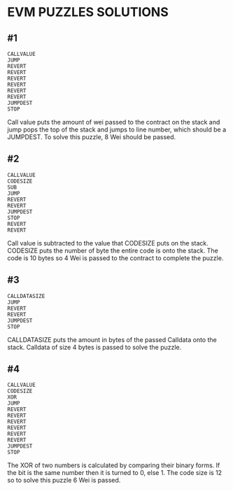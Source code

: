 # EVM PUZZLES SOLUTIONS

## #1

```
CALLVALUE
JUMP
REVERT
REVERT
REVERT
REVERT
REVERT
REVERT
JUMPDEST
STOP
```

Call value puts the amount of wei passed to the contract on the stack and jump pops the top of the stack and jumps to line number, which should be a JUMPDEST. To solve this puzzle, 8 Wei should be passed.

## #2

```
CALLVALUE
CODESIZE
SUB
JUMP
REVERT
REVERT
JUMPDEST
STOP
REVERT
REVERT
```

Call value is subtracted to the value that CODESIZE puts on the stack. CODESIZE puts the number of byte the entire code is onto the stack. The code is 10 bytes so 4 Wei is passed to the contract to complete the puzzle.

## #3

```
CALLDATASIZE
JUMP
REVERT
REVERT
JUMPDEST
STOP
```

CALLDATASIZE puts the amount in bytes of the passed Calldata onto the stack. Calldata of size 4 bytes is passed to solve the puzzle.

## #4

```
CALLVALUE
CODESIZE
XOR
JUMP
REVERT
REVERT
REVERT
REVERT
REVERT
REVERT
JUMPDEST
STOP
```

The XOR of two numbers is calculated by comparing their binary forms. If the bit is the same number then it is turned to 0, else 1. The code size is 12 so to solve this puzzle 6 Wei is passed.
